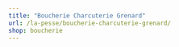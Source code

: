 ```yaml
---
title: "Boucherie Charcuterie Grenard"
url: /la-pesse/boucherie-charcuterie-grenard/
shop: boucherie
---
```

